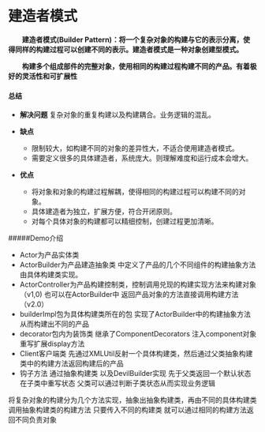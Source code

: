 # 建造者模式
**&emsp;&emsp;建造者模式(Builder Pattern)：将一个复杂对象的构建与它的表示分离，使得同样的构建过程可以创建不同的表示。建造者模式是一种对象创建型模式。**

**&emsp;&emsp;构建多个组成部件的完整对象，使用相同的构建过程构建不同的产品。有着极好的灵活性和可扩展性**


#### 总结

* **解决问题**
    复杂对象的重复构建以及构建耦合。业务逻辑的混乱。

* **缺点**
  
    - 限制较大，如构建不同的对象的差异性大，不适合使用建造者模式。
    - 需要定义很多的具体建造者，系统庞大。则理解难度和运行成本会增大。
    
     
* **优点**
    - 将对象和对象的构建过程解耦，使得相同的构建过程可以构建不同的对象。
    - 具体建造者为独立，扩展方便，符合开闭原则。
    - 对每个具体对象的构建都可以精细控制，创建过程更加清晰。
   
  
#####Demo介绍
- Actor为产品实体类
- ActorBuilder为产品建造抽象类  中定义了产品的几个不同组件的构建抽象方法 由具体构建类实现。
- ActorController为产品构建控制类，控制调用兑现的构建实现方法来构建对象（v1,0)  也可以在ActorBuilder中 返回产品对象的方法直接调用构建方法（v2.0）
- builderImpl包为具体构建类所在的包 实现了ActorBuilder中的构建抽象方法 从而构建出不同的产品
- decorator包内为装饰类 继承了ComponentDecorators 注入component对象 重写扩展display方法
- Client客户端类 先通过XMLUtil反射一个具体构建类，然后通过父类抽象构建类中的构建方法返回构建后的产品
- 钩子方法 通过抽象构建类 以及DevilBuilder实现 先于父类返回一个默认状态  在子类中重写状态 父类可以通过判断子类状态从而实现业务逻辑

将复杂对象的构建分为几个方法实现，抽象出抽象构建类，再由不同的具体构建类  调用抽象构建类的构建方法 只要传入不同的构建类 就可以通过相同的构建方法返回不同负责对象  

  
